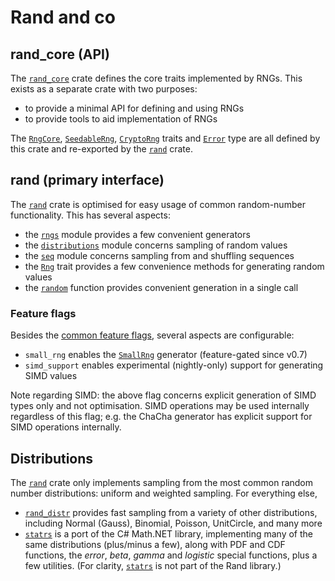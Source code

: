 # Rand and co

## rand_core (API)

The [`rand_core`] crate defines the core traits implemented by RNGs. This exists
as a separate crate with two purposes:

-   to provide a minimal API for defining and using RNGs
-   to provide tools to aid implementation of RNGs

The [`RngCore`], [`SeedableRng`], [`CryptoRng`] traits and [`Error`] type are
all defined by this crate and re-exported by the [`rand`] crate.

## rand (primary interface)

The [`rand`] crate is optimised for easy usage of common random-number
functionality. This has several aspects:

-   the [`rngs`] module provides a few convenient generators
-   the [`distributions`] module concerns sampling of random values
-   the [`seq`] module concerns sampling from and shuffling sequences
-   the [`Rng`] trait provides a few convenience methods for generating
    random values
-   the [`random`] function provides convenient generation in a single call

### Feature flags

Besides the [common feature flags], several aspects are configurable:

-   `small_rng` enables the [`SmallRng`] generator (feature-gated since v0.7)
-   `simd_support` enables experimental (nightly-only) support for generating
    SIMD values

Note regarding SIMD: the above flag concerns explicit generation of SIMD types
only and not optimisation. SIMD operations may be used internally regardless of
this flag; e.g. the ChaCha generator has explicit support for SIMD operations
internally.

## Distributions

The [`rand`] crate only implements sampling from the most common random
number distributions: uniform and weighted sampling. For everything else,

-   [`rand_distr`] provides fast sampling from a variety of other distributions,
    including Normal (Gauss), Binomial, Poisson, UnitCircle, and many more
-   [`statrs`] is a port of the C# Math.NET library, implementing many of the
    same distributions (plus/minus a few), along with PDF and CDF functions,
    the *error*, *beta*, *gamma* and *logistic* special functions, plus a few
    utilities. (For clarity, [`statrs`] is not part of the Rand library.)

[common feature flags]: crates.md#feature-flags

[`rand_core`]: https://docs.rs/rand_core/
[`rand`]: https://docs.rs/rand/
[`rand_distr`]: https://docs.rs/rand_distr/
[`statrs`]: https://docs.rs/statrs/

[`RngCore`]: https://docs.rs/rand_core/latest/rand_core/trait.RngCore.html
[`SeedableRng`]: https://docs.rs/rand_core/latest/rand_core/trait.SeedableRng.html
[`CryptoRng`]: https://docs.rs/rand_core/latest/rand_core/trait.CryptoRng.html
[`Error`]: https://docs.rs/rand_core/latest/rand_core/struct.Error.html

[`rngs`]: https://docs.rs/rand/latest/rand/rngs/
[`distributions`]: https://docs.rs/rand/latest/rand/distributions/
[`seq`]: https://docs.rs/rand/latest/rand/seq/
[`Rng`]: https://docs.rs/rand/latest/rand/trait.Rng.html
[`random`]: https://docs.rs/rand/latest/rand/fn.random.html

[`SmallRng`]: https://docs.rs/rand/latest/rand/rngs/struct.SmallRng.html
